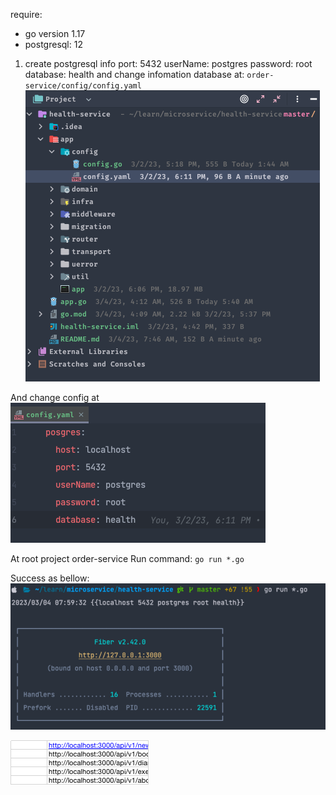require:
+ go version 1.17
+ postgresql: 12

1. create postgresql info
     port: 5432
     userName: postgres
     password: root
     database: health
and change infomation database at: `order-service/config/config.yaml`
![root project config](config_file.png)

And change config at
![content yaml file config](config_file_yaml.png)

At root project order-service
Run command: `go run *.go`

Success as bellow:
![go_run_command](go_run_command.png)

![img_2.png](img_2.png)